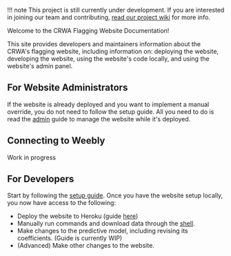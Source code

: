 !!! note
    This project is still currently under development. If you are interested in joining our team and contributing, [read our project wiki](https://github.com/codeforboston/flagging/wiki) for more info.

Welcome to the CRWA Flagging Website Documentation!

This site provides developers and maintainers information about the CRWA's flagging website, including information on: deploying the website, developing the website, using the website's code locally, and using the website's admin panel.

## For Website Administrators

If the website is already deployed and you want to implement a manual override, you do not need to follow the setup guide. All you need to do is read the [admin](admin) guide to manage the website while it's deployed.

## Connecting to Weebly

Work in progress

## For Developers

Start by following the [setup guide](setup). Once you have the website setup locally, you now have access to the following:

- Deploy the website to Heroku (guide [here](deployment))
- Manually run commands and download data through the [shell](shell).
- Make changes to the predictive model, including revising its coefficients. (Guide is currently WIP)
- (Advanced) Make other changes to the website.
